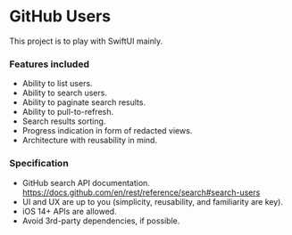 # GitHub Users

This project is to play with SwiftUI mainly.

### Features included

* Ability to list users.
* Ability to search users.
* Ability to paginate search results.
* Ability to pull-to-refresh.
* Search results sorting.
* Progress indication in form of redacted views.
* Architecture with reusability in mind.

### Specification

* GitHub search API documentation. https://docs.github.com/en/rest/reference/search#search-users
* UI and UX are up to you (simplicity, reusability, and familiarity are key).
* iOS 14+ APIs are allowed.
* Avoid 3rd-party dependencies, if possible.
